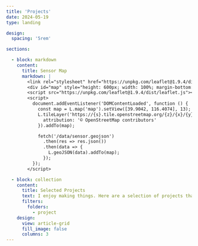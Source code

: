 ```yaml
---
title: 'Projects'
date: 2024-05-19
type: landing

design:
  spacing: '5rem'

sections:

  - block: markdown
    content:
      title: Sensor Map
      markdown: |
        <link rel="stylesheet" href="https://unpkg.com/leaflet@1.9.4/dist/leaflet.css" />
        <div id="map" style="height: 600px; width: 100%; margin-bottom: 2rem;"></div>
        <script src="https://unpkg.com/leaflet@1.9.4/dist/leaflet.js"></script>
        <script>
          document.addEventListener('DOMContentLoaded', function () {
            const map = L.map('map').setView([39.9042, 116.4074], 13);
            L.tileLayer('https://{s}.tile.openstreetmap.org/{z}/{x}/{y}.png', {
              attribution: '© OpenStreetMap contributors'
            }).addTo(map);

            fetch('/data/sensor.geojson')
              .then(res => res.json())
              .then(data => {
                L.geoJSON(data).addTo(map);
              });
          });
        </script>

  - block: collection
    content:
      title: Selected Projects
      text: I enjoy making things. Here are a selection of projects that I have worked on over the years.
      filters:
        folders:
          - project
    design:
      view: article-grid
      fill_image: false
      columns: 3
---
```


